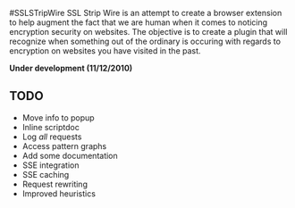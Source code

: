 #SSLSTripWire
SSL Strip Wire is an attempt to create a browser extension to help augment
the fact that we are human when it comes to noticing encryption security
on websites. The objective is to create a plugin that will recognize when
something out of the ordinary is occuring with regards to encryption on
websites you have visited in the past.

<b>Under development (11/12/2010)</b>

## TODO
* Move info to popup
* Inline scriptdoc
* Log <i>all</i> requests
* Access pattern graphs
* Add some documentation
* SSE integration
* SSE caching
* Request rewriting
* Improved heuristics
